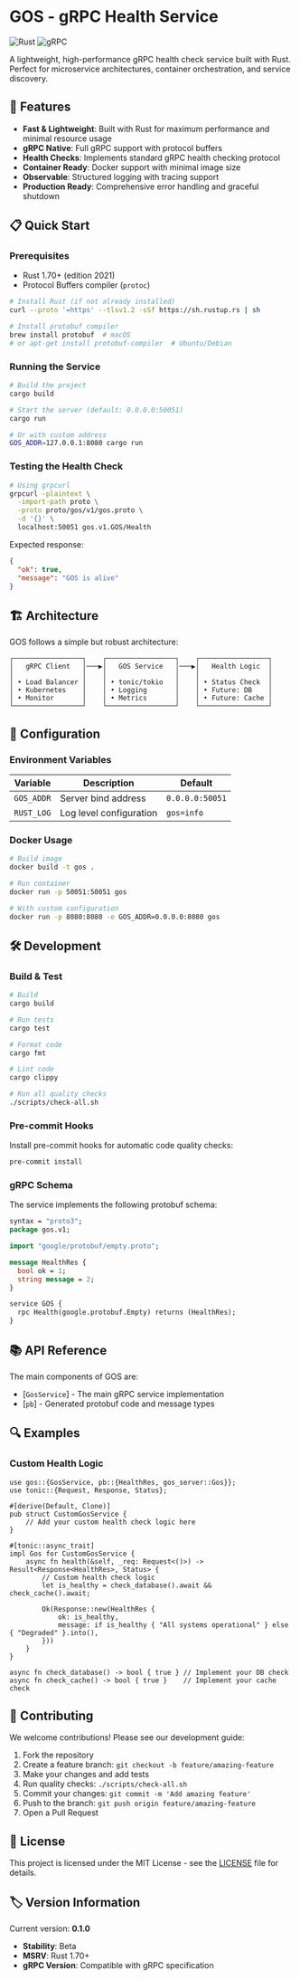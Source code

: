 # GOS - gRPC Health Service

![Rust](https://img.shields.io/badge/rust-%23000000.svg?style=for-the-badge&logo=rust&logoColor=white)
![gRPC](https://img.shields.io/badge/gRPC-4285F4?style=for-the-badge&logo=google&logoColor=white)

A lightweight, high-performance gRPC health check service built with Rust.
Perfect for microservice architectures, container orchestration, and service discovery.

## 🚀 Features

- **Fast & Lightweight**: Built with Rust for maximum performance and minimal resource usage
- **gRPC Native**: Full gRPC support with protocol buffers
- **Health Checks**: Implements standard gRPC health checking protocol
- **Container Ready**: Docker support with minimal image size
- **Observable**: Structured logging with tracing support
- **Production Ready**: Comprehensive error handling and graceful shutdown

## 📋 Quick Start

### Prerequisites

- Rust 1.70+ (edition 2021)
- Protocol Buffers compiler (`protoc`)

```bash
# Install Rust (if not already installed)
curl --proto '=https' --tlsv1.2 -sSf https://sh.rustup.rs | sh

# Install protobuf compiler
brew install protobuf  # macOS
# or apt-get install protobuf-compiler  # Ubuntu/Debian
```

### Running the Service

```bash
# Build the project
cargo build

# Start the server (default: 0.0.0.0:50051)
cargo run

# Or with custom address
GOS_ADDR=127.0.0.1:8080 cargo run
```

### Testing the Health Check

```bash
# Using grpcurl
grpcurl -plaintext \
  -import-path proto \
  -proto proto/gos/v1/gos.proto \
  -d '{}' \
  localhost:50051 gos.v1.GOS/Health
```

Expected response:

```json
{
  "ok": true,
  "message": "GOS is alive"
}
```

## 🏗️ Architecture

GOS follows a simple but robust architecture:

```text
┌─────────────────┐    ┌─────────────────┐    ┌─────────────────┐
│   gRPC Client   │───▶│   GOS Service   │───▶│   Health Logic  │
│                 │    │                 │    │                 │
│ • Load Balancer │    │ • tonic/tokio   │    │ • Status Check  │
│ • Kubernetes    │    │ • Logging       │    │ • Future: DB    │
│ • Monitor       │    │ • Metrics       │    │ • Future: Cache │
└─────────────────┘    └─────────────────┘    └─────────────────┘
```

## 🔧 Configuration

### Environment Variables

| Variable | Description | Default |
|----------|-------------|----------|
| `GOS_ADDR` | Server bind address | `0.0.0.0:50051` |
| `RUST_LOG` | Log level configuration | `gos=info` |

### Docker Usage

```bash
# Build image
docker build -t gos .

# Run container
docker run -p 50051:50051 gos

# With custom configuration
docker run -p 8080:8080 -e GOS_ADDR=0.0.0.0:8080 gos
```

## 🛠️ Development

### Build & Test

```bash
# Build
cargo build

# Run tests
cargo test

# Format code
cargo fmt

# Lint code
cargo clippy

# Run all quality checks
./scripts/check-all.sh
```

### Pre-commit Hooks

Install pre-commit hooks for automatic code quality checks:

```bash
pre-commit install
```

### gRPC Schema

The service implements the following protobuf schema:

```protobuf
syntax = "proto3";
package gos.v1;

import "google/protobuf/empty.proto";

message HealthRes {
  bool ok = 1;
  string message = 2;
}

service GOS {
  rpc Health(google.protobuf.Empty) returns (HealthRes);
}
```

## 📚 API Reference

The main components of GOS are:

- [`GosService`] - The main gRPC service implementation
- [`pb`] - Generated protobuf code and message types

## 🔍 Examples

### Custom Health Logic

```rust,no_run
use gos::{GosService, pb::{HealthRes, gos_server::Gos}};
use tonic::{Request, Response, Status};

#[derive(Default, Clone)]
pub struct CustomGosService {
    // Add your custom health check logic here
}

#[tonic::async_trait]
impl Gos for CustomGosService {
    async fn health(&self, _req: Request<()>) -> Result<Response<HealthRes>, Status> {
        // Custom health check logic
        let is_healthy = check_database().await && check_cache().await;
        
        Ok(Response::new(HealthRes {
            ok: is_healthy,
            message: if is_healthy { "All systems operational" } else { "Degraded" }.into(),
        }))
    }
}

async fn check_database() -> bool { true } // Implement your DB check
async fn check_cache() -> bool { true }    // Implement your cache check
```

## 🤝 Contributing

We welcome contributions! Please see our development guide:

1. Fork the repository
2. Create a feature branch: `git checkout -b feature/amazing-feature`
3. Make your changes and add tests
4. Run quality checks: `./scripts/check-all.sh`
5. Commit your changes: `git commit -m 'Add amazing feature'`
6. Push to the branch: `git push origin feature/amazing-feature`
7. Open a Pull Request

## 📄 License

This project is licensed under the MIT License - see the [LICENSE](https://github.com/bailey-medics/GOS/blob/main/LICENSE) file for details.

## 🏷️ Version Information

Current version: **0.1.0**

- **Stability**: Beta
- **MSRV**: Rust 1.70+
- **gRPC Version**: Compatible with gRPC specification
